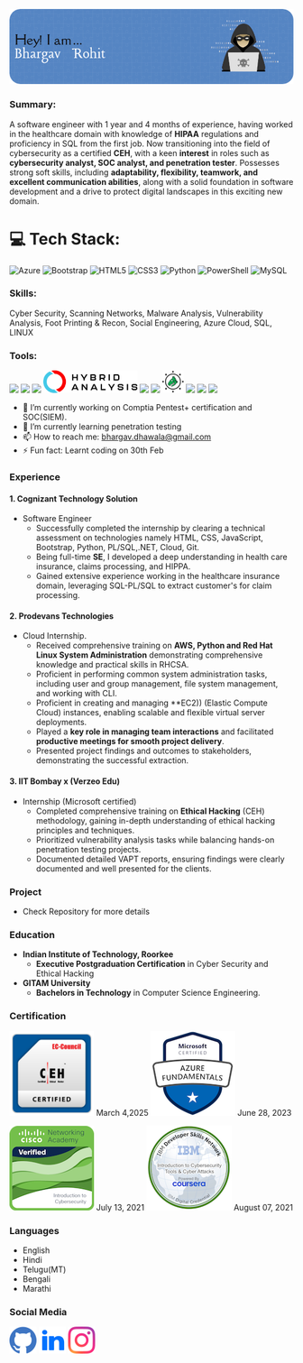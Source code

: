 ![Header](https://github.com/castorio32/Castorio/blob/main/github-header-image.png)
### Summary:
A software engineer with 1 year and 4 months of experience, having worked in the healthcare domain with knowledge of **HIPAA** regulations and proficiency in SQL from the first job. Now transitioning into the field of cybersecurity as a certified **CEH**, with a keen **interest** in roles such as **cybersecurity analyst, SOC analyst, and penetration tester**. Possesses strong soft skills, including **adaptability, flexibility, teamwork, and excellent communication abilities**, along with a solid foundation in software development and a drive to protect digital landscapes in this exciting new domain.

### 
# 💻 Tech Stack:
![Azure](https://img.shields.io/badge/azure-%230072C6.svg?style=for-the-badge&logo=microsoftazure&logoColor=white) ![Bootstrap](https://img.shields.io/badge/bootstrap-%238511FA.svg?style=for-the-badge&logo=bootstrap&logoColor=white) ![HTML5](https://img.shields.io/badge/html5-%23E34F26.svg?style=for-the-badge&logo=html5&logoColor=white) ![CSS3](https://img.shields.io/badge/css3-%231572B6.svg?style=for-the-badge&logo=css3&logoColor=white) ![Python](https://img.shields.io/badge/python-3670A0?style=for-the-badge&logo=python&logoColor=ffdd54) ![PowerShell](https://img.shields.io/badge/PowerShell-%235391FE.svg?style=for-the-badge&logo=powershell&logoColor=white) ![MySQL](https://img.shields.io/badge/mysql-4479A1.svg?style=for-the-badge&logo=mysql&logoColor=white)

### Skills: 
Cyber Security, Scanning Networks, Malware Analysis, Vulnerability Analysis, Foot Printing & Recon, Social Engineering, Azure Cloud, SQL, LINUX 

### Tools: 
<img src='https://files.svgcdn.io/simple-icons/metasploit.svg' height='40'> <img src='https://files.svgcdn.io/file-icons/nmap.svg' height='40'> <img src='https://files.svgcdn.io/simple-icons/wireshark.svg' height='40'> <img src="https://github.com/castorio32/Castorio/blob/main/logo_ha_new.svg" class="logo" alt="Logo" height='40'> <img src='https://files.svgcdn.io/simple-icons/virustotal.svg' height='40'>  <img src='https://files.svgcdn.io/simple-icons/burpsuite.svg' height='40'> <a href='https://openvas.org/index.html'> <img src='https://github.com/castorio32/Castorio/blob/main/inmenulogo.png' height='40'></a> <img src='https://files.svgcdn.io/devicon/azure.svg' height='40'> <img src='https://files.svgcdn.io/devicon/sqldeveloper.svg' height='40'> <img src = 'https://files.svgcdn.io/skill-icons/kali-dark.svg' height='40'>

- 🔭 I’m currently working on Comptia Pentest+ certification and SOC(SIEM). 
- 🌱 I’m currently learning penetration testing 
- 📫 How to reach me: bhargav.dhawala@gmail.com 
- ⚡ Fun fact: Learnt coding on 30th Feb 

###   Experience
####  1. Cognizant Technology Solution 
-  Software Engineer
   -  Successfully completed the internship by clearing a technical assessment on technologies namely HTML, CSS, JavaScript, Bootstrap, Python, PL/SQL,.NET, Cloud, Git.
   -  Being full-time **SE**, I developed a deep understanding in health care insurance, claims processing, and HIPPA.
   - Gained extensive experience working in the healthcare insurance domain, leveraging SQL-PL/SQL to extract customer's for claim processing.
#### 2. Prodevans Technologies
- Cloud Internship.
  - Received comprehensive training on **AWS, Python and Red Hat Linux System Administration** demonstrating comprehensive knowledge and practical skills in RHCSA.
  - Proficient in performing common system administration tasks, including user and group management, file system management, and working with CLI.
  - Proficient in creating and managing **EC2)) (Elastic Compute Cloud) instances, enabling scalable and flexible virtual server deployments.
  - Played a **key role in managing team interactions** and facilitated **productive meetings for smooth project delivery**.
  - Presented project findings and outcomes to stakeholders, demonstrating the successful extraction.
#### 3. IIT Bombay x (Verzeo Edu)
- Internship (Microsoft certified)
  - Completed comprehensive training on **Ethical Hacking** (CEH) methodology, gaining in-depth understanding of ethical hacking principles and techniques.
  - Prioritized vulnerability analysis tasks while balancing hands-on penetration testing projects.
  - Documented detailed VAPT reports, ensuring findings were clearly documented and well presented for the clients.

### Project
- Check Repository for more details

### Education
- **Indian Institute of Technology, Roorkee**
  - **Executive Postgraduation Certification** in Cyber Security and Ethical Hacking
- **GITAM University**
  - **Bachelors in Technology** in Computer Science Engineering.

### Certification

<img src='https://github.com/castorio32/Castorio/blob/main/CEH_2E345519D3F7.png' height='150'> March  4,2025  <img src='https://github.com/castorio32/Castorio/blob/main/microsoft-certified-azure-fundamentals%20(2).png'> June 28, 2023

<img src= 'https://github.com/castorio32/Castorio/blob/main/introduction-to-cybersecurity.png'> July 13, 2021 <img src='https://github.com/castorio32/Castorio/blob/main/introduction-to-cybersecurity-tools-cyber-attacks.png'> August 07, 2021

### Languages
- English
- Hindi
- Telugu(MT)
- Bengali
- Marathi

### Social Media
[<img src='https://github.com/castorio32/Castorio/blob/main/1298743_github_git_logo_social_icon.png'>](https://github.com/castorio32)  [<img src='https://github.com/castorio32/Castorio/blob/main/3057688_in_linked_media_social_icon.png'>](https://www.linkedin.com/in/bhargav-rohit-dhawala/)  [<img src='https://github.com/castorio32/Castorio/blob/main/1298747_instagram_brand_logo_social%20media_icon.png'>](https://www.instagram.com/castorio_/) 

